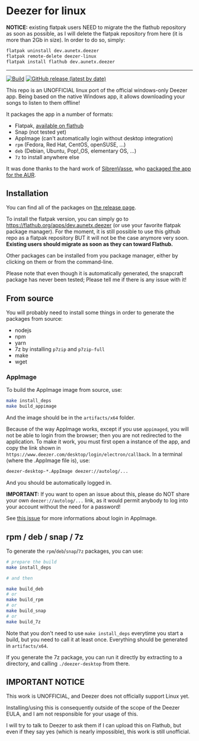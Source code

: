 # Deezer for linux

**NOTICE:** existing flatpak users NEED to migrate the the flathub repository as soon as possible, as I will delete the flatpak repository from here (it is more than 2Gb in size). In order to do so, simply:

```sh
flatpak uninstall dev.aunetx.deezer
flatpak remote-delete deezer-linux
flatpak install flathub dev.aunetx.deezer
```

---

[![Build](https://github.com/aunetx/deezer-linux/actions/workflows/build.yml/badge.svg)](https://github.com/aunetx/deezer-linux/actions/workflows/build.yml)
[![GitHub release (latest by date)](https://img.shields.io/github/v/release/aunetx/deezer-linux)](https://github.com/aunetx/deezer-linux/releases/latest)

This repo is an UNOFFICIAL linux port of the official windows-only Deezer app. Being based on the native Windows app, it allows downloading your songs to listen to them offline!

It packages the app in a number of formats:

- Flatpak, [available on flathub](https://flathub.org/apps/dev.aunetx.deezer)
- Snap (not tested yet)
- AppImage (can't automatically login without desktop integration)
- `rpm` (Fedora, Red Hat, CentOS, openSUSE, ...)
- `deb` (Debian, Ubuntu, Pop!_OS, elementary OS, ...)
- `7z` to install anywhere else

It was done thanks to the hard work of [SibrenVasse](https://github.com/SibrenVasse), who [packaged the app for the AUR](https://github.com/SibrenVasse/deezer).

## Installation

You can find all of the packages on [the release page](https://github.com/aunetx/deezer-linux/releases/latest).

To install the flatpak version, you can simply go to https://flathub.org/apps/dev.aunetx.deezer (or use your favorite flatpak package manager). For the moment, it is still possible to use this github repo as a flatpak repository BUT it will not be the case anymore very soon. **Existing users should migrate as soon as they can toward Flathub.**

Other packages can be installed from you package manager, either by clicking on them or from the command-line.

Please note that even though it is automatically generated, the snapcraft package has never been tested; Please tell me if there is any issue with it!

## From source

You will probably need to install some things in order to generate the packages from source:

- nodejs
- npm
- yarn
- 7z by installing `p7zip` and `p7zip-full`
- make
- wget

### AppImage

To build the AppImage image from source, use:

```sh
make install_deps
make build_appimage
```

And the image should be in the `artifacts/x64` folder.

Because of the way AppImage works, except if you use `appimaged`, you will not be able to login from the browser; then you are not redirected to the application.
To make it work, you must first open a instance of the app, and copy the link shown in `https://www.deezer.com/desktop/login/electron/callback`. In a terminal
(where the .AppImage file is), use:

```sh
deezer-desktop-*.AppImage deezer://autolog/...
```

And you should be automatically logged in.

**IMPORTANT:** If you want to open an issue about this, please do NOT share your own `deezer://autolog/...` link, as it would permit anybody to log into your account without the need for a password!

See [this issue](https://github.com/aunetx/deezer-linux/issues/29) for more informations about login in AppImage.

## rpm / deb / snap / 7z

To generate the `rpm`/`deb`/`snap`/`7z` packages, you can use:

```sh
# prepare the build
make install_deps

# and then

make build_deb
# or
make build_rpm
# or
make build_snap
# or
make build_7z
```

Note that you don't need to use `make install_deps` everytime you start a build, but you need to call it at least once. Everything should be generated in `artifacts/x64`.

If you generate the 7z package, you can run it directly by extracting to a directory, and calling `./deezer-desktop` from there.

## **IMPORTANT NOTICE**

This work is UNOFFICIAL, and Deezer does not officially support Linux yet.

Installing/using this is consequently outside of the scope of the Deezer EULA, and I am not responsible for your usage of this.

I will try to talk to Deezer to ask them if I can upload this on Flathub, but even if they say yes (which is nearly impossible), this work is still unofficial.
